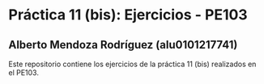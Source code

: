 # Práctica 11 (bis): Ejercicios - PE103

## Alberto Mendoza Rodríguez (alu0101217741)

Este repositorio contiene los ejercicios de la práctica 11 (bis) realizados en el PE103.
